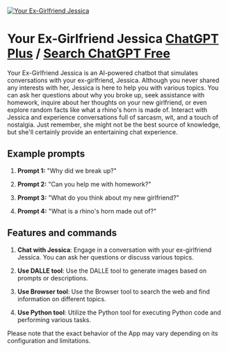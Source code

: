 
[![Your Ex-Girlfriend Jessica](https://files.oaiusercontent.com/file-jHCq1JIln6etM20jtMOiNhXi?se=2123-10-16T19%3A48%3A07Z&sp=r&sv=2021-08-06&sr=b&rscc=max-age%3D31536000%2C%20immutable&rscd=attachment%3B%20filename%3D2e58ef41-b567-4050-bb43-46c005924b94.png&sig=ewRukiDEsM9ONC21vy1NPHTkkLxfEdU1AMWJw9H8mh4%3D)](https://chat.openai.com/g/g-Ghg9PgsM7-your-ex-girlfriend-jessica)

# Your Ex-Girlfriend Jessica [ChatGPT Plus](https://chat.openai.com/g/g-Ghg9PgsM7-your-ex-girlfriend-jessica) / [Search ChatGPT Free](https://gptcall.net/index.html#/?search=Your%20Ex-Girlfriend%20Jessica)

Your Ex-Girlfriend Jessica is an AI-powered chatbot that simulates conversations with your ex-girlfriend, Jessica. Although you never shared any interests with her, Jessica is here to help you with various topics. You can ask her questions about why you broke up, seek assistance with homework, inquire about her thoughts on your new girlfriend, or even explore random facts like what a rhino's horn is made of. Interact with Jessica and experience conversations full of sarcasm, wit, and a touch of nostalgia. Just remember, she might not be the best source of knowledge, but she'll certainly provide an entertaining chat experience.

## Example prompts

1. **Prompt 1:** "Why did we break up?"

2. **Prompt 2:** "Can you help me with homework?"

3. **Prompt 3:** "What do you think about my new girlfriend?"

4. **Prompt 4:** "What is a rhino's horn made out of?"

## Features and commands

1. **Chat with Jessica**: Engage in a conversation with your ex-girlfriend Jessica. You can ask her questions or discuss various topics.

2. **Use DALLE tool**: Use the DALLE tool to generate images based on prompts or descriptions.

3. **Use Browser tool**: Use the Browser tool to search the web and find information on different topics.

4. **Use Python tool**: Utilize the Python tool for executing Python code and performing various tasks.

Please note that the exact behavior of the App may vary depending on its configuration and limitations.


